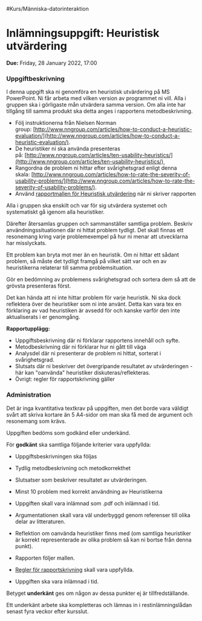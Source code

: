 #Kurs/Människa-datorinteraktion 

# Inlämningsuppgift: Heuristisk utvärdering

**Due:** Friday, 28 January 2022, 17:00

### Uppgiftbeskrivning

I denna uppgift ska ni genomföra en heuristisk utvärdering på MS PowerPoint. Ni får arbeta med vilken version av programmet ni vill. Alla i gruppen ska i görligaste mån utvärdera samma version. Om alla inte har tillgång till samma produkt ska detta anges i rapportens metodbeskrivning.  

-   Följ instruktionerna från Nielsen Norman group: [http://www.nngroup.com/articles/how-to-conduct-a-heuristic-evaluation/](http://www.nngroup.com/articles/how-to-conduct-a-heuristic-evaluation/).
-   De heuristiker ni ska använda presenteras på: [http://www.nngroup.com/articles/ten-usability-heuristics/](http://www.nngroup.com/articles/ten-usability-heuristics/) 
-   Rangordna de problem ni hittar efter svårighetsgrad enligt denna skala: [http://www.nngroup.com/articles/how-to-rate-the-severity-of-usability-problems/](http://www.nngroup.com/articles/how-to-rate-the-severity-of-usability-problems/).
-   Använd [rapportmallen för Heuristisk utvärdering](https://ilearn2.dsv.su.se/pluginfile.php/191965/mod_assign/introattachment/0/Heuristisk%20utv%C3%A4rdering%20MALL.docx?forcedownload=1) när ni skriver rapporten

Alla i gruppen ska enskilt och var för sig utvärdera systemet och systematiskt gå igenom alla heuristiker.  

Därefter återsamlas gruppen och sammanställer samtliga problem. Beskriv användningssituationen där ni hittat problem tydligt. Det skall finnas ett resonemang kring varje problemexempel på hur ni menar att utvecklarna har misslyckats.

Ett problem kan bryta mot mer än en heuristik. Om ni hittar ett sådant problem, så måste det tydligt framgå på vilket sätt var och en av heuristikerna relaterar till samma problemsituation.  

Gör en bedömning av problemens svårighetsgrad och sortera dem så att de grövsta presenteras först.  

Det kan hända att ni inte hittar problem för varje heuristik. Ni ska dock reflektera över de heuristiker som ni inte använt. Detta kan vara tex en förklaring av vad heuristiken är avsedd för och kanske varför den inte aktualiserats i er genomgång.  

  
  

**Rapportupplägg:**

-   Uppgiftsbeskrivning där ni förklarar rapportens innehåll och syfte.
-   Metodbeskrivning där ni förklarar hur ni gått till väga
-   Analysdel där ni presenterar de problem ni hittat, sorterat i svårighetsgrad.
-   Slutsats där ni beskriver det övergripande resultatet av utvärderingen - här kan "oanvända" heuristiker diskuteras/reflekteras.
-   Övrigt: regler för rapportskrivning gäller

### Administration

Det är inga kvantitativa textkrav på uppgiften, men det borde vara väldigt svårt att skriva kortare än 5 A4-sidor om man ska få med de argument och resonemang som krävs.

Uppgiften bedöms som godkänd eller underkänd.

För **godkänt** ska samtliga följande kriterier vara uppfyllda:

-   Uppgiftsbeskrivningen ska följas
-   Tydlig metodbeskrivning och metodkorrekthet  
    
-   Slutsatser som beskriver resultatet av utvärderingen.
-   Minst 10 problem med korrekt användning av Heuristikerna
-   Uppgiften skall vara inlämnad som .pdf och inlämnad i tid.
-   Argumentationen skall vara väl underbyggd genom referenser till olika delar av litteraturen.
-   Reflektion om oanvända heuristiker finns med (om samtliga heuristiker är korrekt representerade av olika problem så kan ni bortse från denna punkt).
-   Rapporten följer mallen.
-   [Regler för rapportskrivning](https://ilearn.dsv.su.se/mod/page/view.php?id=127396) skall vara uppfyllda.
-   Uppgiften ska vara inlämnad i tid.

Betyget **underkänt** ges om någon av dessa punkter ej är tillfredställande.   

Ett underkänt arbete ska kompletteras och lämnas in i restinlämningslådan senast fyra veckor efter kursslut.